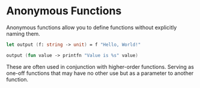 # Anonymous Functions

Anonymous functions allow you to define functions without explicitly naming them.

```fsharp
let output (f: string -> unit) = f "Hello, World!"

output (fun value -> printfn "Value is %s" value)
```

These are often used in conjunction with higher-order functions.
Serving as one-off functions that may have no other use but as a parameter to another function.